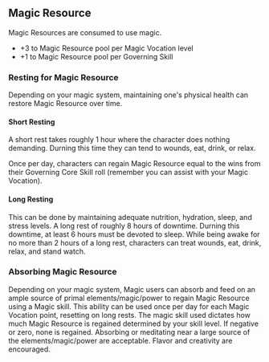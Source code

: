 ## Magic Resource

Magic Resources are consumed to use magic.

- +3 to Magic Resource pool per Magic Vocation level
- +1 to Magic Resource pool per Governing Skill

### Resting for Magic Resource

Depending on your magic system, maintaining one's physical health can restore Magic Resource over time.

#### Short Resting

A short rest takes roughly 1 hour where the character does nothing demanding. Durning this time they can tend to wounds, eat, drink, or relax.

Once per day, characters can regain Magic Resource equal to the wins from their Governing Core Skill roll (remember you can assist with your Magic Vocation).

#### Long Resting

This can be done by maintaining adequate nutrition, hydration, sleep, and stress levels. A long rest of roughly 8 hours of downtime. Durning this downtime, at least 6 hours must be devoted to sleep. While being awake for no more than 2 hours of a long rest, characters can treat wounds, eat, drink, relax, and stand watch.

### Absorbing Magic Resource

Depending on your magic system, Magic users can absorb and feed on an ample source of primal elements/magic/power to regain Magic Resource using a Magic skill. This ability can be used once per day for each Magic Vocation point, resetting on long rests. The magic skill used dictates how much Magic Resource is regained determined by your skill level. If negative or zero, none is regained. Absorbing or meditating near a large source of the elements/magic/power are acceptable. Flavor and creativity are encouraged.
